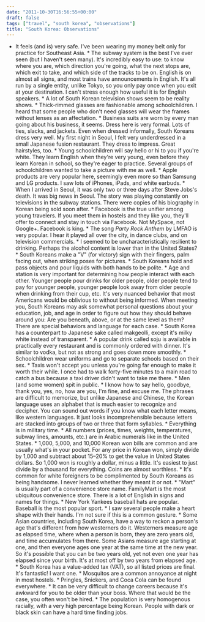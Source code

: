 ```yaml
---
date: "2011-10-30T16:56:55+00:00"
draft: false
tags: ["travel", "south korea", "observations"]
title: "South Korea: Observations"
---
```

- It feels (and is) very safe. I've been wearing my money belt only for practice for Southeast Asia. * The subway system is the best I've ever seen (but I haven't seen many). It's incredibly easy to use: to know where you are, which direction you're going, what the next stops are, which exit to take, and which side of the tracks to be on. English is on almost all signs, and most trains have announcements in English. It's all run by a single entity, unlike Tokyo, so you only pay once when you exit at your destination. I can't stress enough how useful it is for English speakers. * A lot of South Korean television shows seem to be reality shows. * Thick-rimmed glasses are fashionable among schoolchildren. I heard that some people who don't need glasses will wear the frames without lenses as an affectation. * Business suits are worn by every man going about his business, it seems. Dress here is very formal. Lots of ties, slacks, and jackets. Even when dressed informally, South Koreans dress very well. My first night in Seoul, I felt very underdressed in a small Japanese fusion restaurant. They dress to impress. Great hairstyles, too. * Young schoolchildren will say hello or hi to you if you're white. They learn English when they're very young, even before they learn Korean in school, so they're eager to practice. Several groups of schoolchildren wanted to take a picture with me as well. * Apple products are very popular here, seemingly even more so than Samsung and LG products. I saw lots of iPhones, iPads, and white earbuds. * When I arrived in Seoul, it was only two or three days after Steve Jobs's death. It was big news in Seoul. The story was playing constantly on televisions in the subway stations. There were copies of his biography in Korean being sold soon after. * Facebook is the true unifier among young travelers. If you meet them in hostels and they like you, they'll offer to connect and stay in touch via Facebook. Not MySpace, not Google+. Facebook is king. * The song *Party Rock Anthem* by LMFAO is very popular. I hear it played all over the city, in dance clubs, and on television commercials. * I seemed to be uncharacteristically resilient to drinking. Perhaps the alcohol content is lower than in the United States? * South Koreans make a "V" (for victory) sign with their fingers, palm facing out, when striking poses for pictures. * South Koreans hold and pass objects and pour liquids with both hands to be polite. * Age and station is very important for determining how people interact with each other. Younger people pour drinks for older people, older people tend to pay for younger people, younger people look away from older people when drinking from their cup, etc. It's very nuanced behavior that most Americans would be oblivious to without being informed. When meeting you, South Koreans may ask somewhat personal questions about your education, job, and age in order to figure out how they should behave around you: Are you beneath, above, or at the same level as them? There are special behaviors and language for each case. * South Korea has a counterpart to Japanese sake called makgeolli, except it's milky white instead of transparent. * A popular drink called soju is available in practically every restaurant and is commonly ordered with dinner. It's similar to vodka, but not as strong and goes down more smoothly. * Schoolchildren wear uniforms and go to separate schools based on their sex. * Taxis won't accept you unless you're going far enough to make it worth their while. I once had to walk forty-five minutes to a main road to catch a bus because a taxi driver didn't want to take me there. * Men (and some women) spit in public. * I know how to say hello, goodbye, thank you, yes, no, how are you, I'm fine, and excuse me. The phrases are difficult to memorize, but unlike Japanese and Chinese, the Korean language uses an alphabet that is much easier to recognize and decipher. You can sound out words if you know what each letter means, like western languages. It just looks incomprehensible because letters are stacked into groups of two or three that form syllables. * Everything is in military time. * All numbers (prices, times, weights, temperatures, subway lines, amounts, etc.) are in Arabic numerals like in the United States. * 1,000, 5,000, and 10,000 Korean won bills are common and are usually what's in your pocket. For any price in Korean won, simply divide by 1,000 and subtract about 15–20% to get the value in United States dollars. So 1,000 won is roughly a dollar, minus a little. It's easiest to just divide by a thousand for everything. Coins are almost worthless. * It's common for white foreigners to be complimented by South Koreans as being handsome. I never learned whether they meant it or not. * "Mart" is usually part of a convenience store name. FamilyMart is the most ubiquitous convenience store. There is a lot of English in signs and names for things. * New York Yankees baseball hats are popular. Baseball is the most popular sport. * I saw several people make a heart shape with their hands. I'm not sure if this is a common gesture. * Some Asian countries, including South Korea, have a way to reckon a person's age that's different from how westerners do it. Westerners measure age as elapsed time, where when a person is born, they are zero years old, and time accumulates from there. Some Asians measure age starting at one, and then everyone ages one year at the same time at the new year. So it's possible that you can be two years old, yet not even one year has elapsed since your birth. It's at most off by two years from elapsed age. * South Korea has a value-added tax (VAT), so all listed prices are final. It's fantastic! I want one. * Mosquitos are a common annoyance at night in most hostels. * Pringles, Snickers, and Coca Cola can be found everywhere. * It can be very difficult to change careers because it's awkward for you to be older than your boss. Where that would be the case, you often won't be hired. * The population is very homogenous racially, with a very high percentage being Korean. People with dark or black skin can have a hard time finding jobs.
